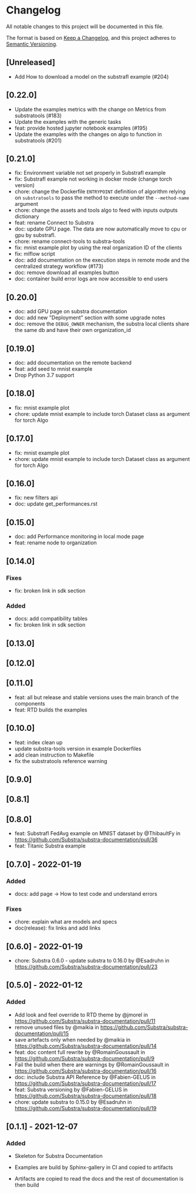 # Changelog

All notable changes to this project will be documented in this file.

The format is based on [Keep a Changelog](https://keepachangelog.com/en/1.0.0/),
and this project adheres to [Semantic Versioning](https://semver.org/spec/v2.0.0.html).

## [Unreleased]

* Add How to download a model on the substrafl example (#204)

## [0.22.0]

* Update the examples metrics with the change on Metrics from substratools (#183)
* Update the examples with the generic tasks
* feat: provide hosted jupyter notebook examples (#195)
* Update the examples with the changes on algo to function in substratools (#201)

## [0.21.0]

* fix: Environment variable not set properly in Substrafl example
* fix: Substrafl example not working in docker mode (change torch version)
* chore: change the Dockerfile `ENTRYPOINT` definition of algorithm relying on `substratools` to pass
  the method to execute under the `--method-name` argument
* chore: change the assets and tools algo to feed with inputs outputs dictionary
* feat: rename Connect to Substra
* doc: update GPU page. The data are now automatically move to cpu or gpu by substrafl.
* chore: rename connect-tools to substra-tools
* fix: mnist example plot by using the real organization ID of the clients
* fix: mlflow script
* doc: add documentation on the execution steps in remote mode and the centralized strategy workflow (#173)
* doc: remove download all examples button
* doc: container build error logs are now accessible to end users

## [0.20.0]

* doc: add GPU page on substra documentation
* doc: add new "Deployment" section with some upgrade notes
* doc: remove the `DEBUG_OWNER` mechanism, the substra local clients share the same db and have their own organization_id

## [0.19.0]

* doc: add documentation on the remote backend
* feat: add seed to mnist example
* Drop Python 3.7 support

## [0.18.0]

* fix: mnist example plot
* chore: update mnist example to include torch Dataset class as argument for torch Algo

## [0.17.0]

* fix: mnist example plot
* chore: update mnist example to include torch Dataset class as argument for torch Algo

## [0.16.0]

* fix: new filters api
* doc: update get_performances.rst

## [0.15.0]

* doc: add Performance monitoring in local mode page
* feat: rename node to organization

## [0.14.0]

### Fixes

* fix: broken link in sdk section

### Added

* docs: add compatibility tables
* fix: broken link in sdk section

## [0.13.0]

## [0.12.0]

## [0.11.0]

* feat: all but release and stable versions uses the main branch of the components
* feat: RTD builds the examples

## [0.10.0]

* feat: index clean up
* update substra-tools version in example Dockerfiles
* add clean instruction to Makefile
* fix the substratools reference warning

## [0.9.0]

## [0.8.1]

## [0.8.0]

* feat: Substrafl FedAvg example on MNIST dataset by @ThibaultFy in <https://github.com/Substra/substra-documentation/pull/36>
* feat: Titanic Substra example

## [0.7.0] - 2022-01-19

### Added

* docs: add page -> How to test code and understand errors

### Fixes

* chore: explain what are models and specs
* doc(release): fix links and add links

## [0.6.0] - 2022-01-19

* chore: Substra 0.6.0 - update substra to 0.16.0 by @Esadruhn in <https://github.com/Substra/substra-documentation/pull/23>

## [0.5.0] - 2022-01-12

### Added

* Add look and feel override to RTD theme by @jmorel in <https://github.com/Substra/substra-documentation/pull/11>
* remove unused files by @maikia in <https://github.com/Substra/substra-documentation/pull/15>
* save artefacts only when needed by @maikia in <https://github.com/Substra/substra-documentation/pull/14>
* feat: doc content full rewrite by @RomainGoussault in <https://github.com/Substra/substra-documentation/pull/9>
* Fail the build when there are warnings by @RomainGoussault in <https://github.com/Substra/substra-documentation/pull/16>
* doc:  include Substra API Reference by @Fabien-GELUS in <https://github.com/Substra/substra-documentation/pull/17>
* feat: Substra versioning by @Fabien-GELUS in <https://github.com/Substra/substra-documentation/pull/18>
* chore: update substra to 0.15.0 by @Esadruhn in <https://github.com/Substra/substra-documentation/pull/19>

## [0.1.1] - 2021-12-07

### Added

* Skeleton for Substra Documentation

* Examples are build by Sphinx-gallery in CI and copied to artifacts
* Artifacts are copied to read the docs and the rest of documentation is then build
